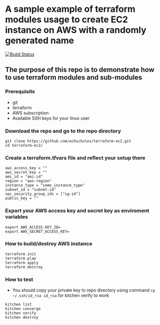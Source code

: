 # A sample example of terraform modules usage to create EC2 instance on AWS with a randomly generated name

[![Build Status](https://travis-ci.org/achuchulev/terraform-ec2.svg?branch=master)](https://travis-ci.org/achuchulev/terraform-ec2)

## The purpose of this repo is to demonstrate how to use terraform modules and sub-modules

### Prerequisits

* git
* terraform
* AWS subscription
* Available SSH keys for your linux user

### Download the repo and go to the repo directory

```
git clone https://github.com/achuchulev/terraform-ec2.git
cd terraform-ec2/
```

### Create a terraform.tfvars file and reflect your setup there

```
aws_access_key = ""
aws_secret_key = ""
ami_id = "ami-id"
region = "aws-region"
instance_type = "some_instance_type"
subnet_id = "subnet-id"
vpc_security_group_ids = ["sg-id"]
public_key = ""
```

### Export your AWS access key and secret key as enviroment variables

```
export AWS_ACCESS_KEY_ID=
export AWS_SECRET_ACCESS_KEY=
```

### How to build/destroy AWS instance

```
terraform init
terraform plan
terraform apply
terraform destroy
```

### How to test

* You should copy your private key to repo directory using command `cp ~/.ssh/id_rsa id_rsa` for kitchen verify to work

```
kitchen list
kitchen converge
kitchen verify
kitchen destroy
```
